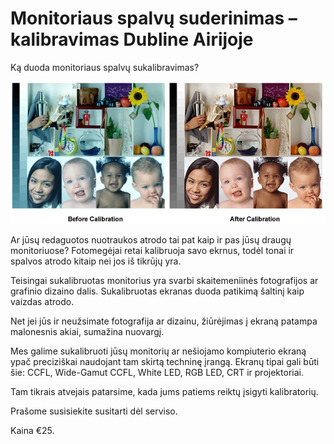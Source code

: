 # Monitoriaus spalvų suderinimas – kalibravimas Dubline Airijoje 

Ką duoda monitoriaus spalvų sukalibravimas?

![Kompiuteriu remontas Airijoje](../img/color-management.jpg)

Ar jūsų redaguotos nuotraukos atrodo tai pat kaip ir pas jūsų draugų monitoriuose? Fotomegėjai retai kalibruoja savo ekrnus, todėl tonai ir spalvos atrodo kitaip nei jos iš tikrūjų yra.

Teisingai sukalibruotas monitorius yra svarbi skaitemeniinės fotografijos ar grafinio dizaino dalis. Sukalibruotas ekranas duoda patikimą šaltinį kaip vaizdas atrodo.

Net jei jūs ir neužsimate fotografija ar dizainu, žiūrėjimas į ekraną patampa malonesnis akiai, sumažina nuovargį.

Mes galime sukalibruoti jūsų monitorių ar nešiojamo kompiuterio ekraną ypač preciziškai naudojant tam skirtą techninę įrangą.
Ekranų tipai gali būti šie: CCFL, Wide-Gamut CCFL, White LED, RGB LED, CRT ir projektoriai.

Tam tikrais atvejais patarsime, kada jums patiems reiktų įsigyti kalibratorių.

Prašome susisiekite susitarti dėl serviso.

Kaina €25.